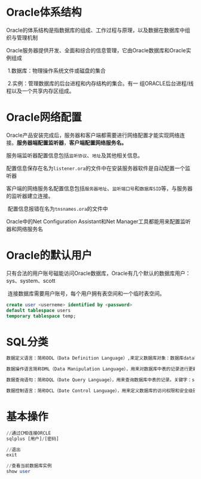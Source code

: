 

# Oracle体系结构

​	Oracle的体系结构是指数据库的组成、工作过程与原理，以及数据在数据库中组织与管理机制

​	Oracle服务器提供开发、全面和综合的信息管理，它由Oracle数据库和Oracle实例组成

​			1.数据库：物理操作系统文件或磁盘的集合

​			2.实例：管理数据库的后台进程和内存结构的集合。有一			组ORACLE后台进程/线程以及一个共享内存区组成。

# Oracle网络配置

​	Oracle产品安装完成后，服务器和客户端都需要进行网络配置才能实现网络连接。**服务器端配置监听器**，**客户端配置网络服务名。**

​	服务端监听器配置信息包括`监听协议`、`地址`及其他相关信息。

​	配置信息保存在名为`listener.ora`的文件中在安装服务器软件是自动配置一个监听器

​	客户端的网络服务名配置信息包括`服务器地址`、`监听端口号`和`数据库SID`等，与服务器的监听器建立连接。

​	配置信息报错在名为`tnsnames.ora`的文件中

Oracle中的Net Configuration Assistant和Net Manager工具都能用来配置监听器和网络服务名

# Oracle的默认用户

​	只有合法的用户账号磁能访问Oracle数据库，Oracle有几个默认的数据库用户：sys、system、scott

​	连接数据库需要用户账号，每个用户拥有表空间和一个临时表空间。

```sql
create user <userneme> identified by <password>
default tablespace users
temporary tablespace temp;
```



# SQL分类

```txt
数据定义语言：简称DDL（Data Definition Language）,来定义数据库对象：数据库database，表table，列column等。关键字create，修改alter，删除drop等（结构）

数据操作语言简称DML（Data Manipulation Language），用来对数据库中表的记录进行更新。关键字：插入insert，删除delete，更新update等（数据）

数据查询语句：简称DQL（Date Query Language），用来查询数据库中表的记录。关键字：select，from，where等

数据控制语言：简称DCL（Date Control Language），用来定义数据库的访问权限和安全级别，及创建用户：关键字：grant等
```

# 基本操作

```sql
//通过CMD连接ORCLE
sqlplus [用户]/[密码]

//退出
exit

//查看当前数据库实例
show user

```

